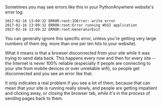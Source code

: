 <!--
.. title: GeneratorExit errors
.. slug: GeneratorExit
.. date: 2017-03-02
.. tags:
.. category:
.. link:
.. description:
.. type: text
-->

Sometimes you may see errors like this in your PythonAnywhere website's error log:

    2017-02-16 13:09:32 ERROR:root:IOError: write error
    2017-02-16 13:09:32 ERROR:root:Error running WSGI application
    2017-02-16 13:09:32 ERROR:root:GeneratorExit

You can generally ignore this specific error, unless you're getting very large
numbers of them (eg. more than one per ten hits to your website).

What it means is that a browser disconnected from your site while it was trying
to send data back.  This happens every now and then for every site -- the
Internet is never 100% reliable (especially if people are connecting to your
site from mobile devices or over unreliable wifi), so people get disconnected
and you see an error like that.

It only indicates a real problem if you see a lot of them, because that can mean
that your site is running really slowly, and people are getting impatient and
clicking away, or closing the browser tab, while it's in the process of sending
pages back to them.

